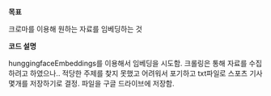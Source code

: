 **목표**

크로마를 이용해 원하는 자료를 임베딩하는 것

**코드 설명**

hunggingfaceEmbeddings를 이용해서 임베딩을 시도함. 크롤링은 통해 자료를 수집하려고 하였으나.. 적당한 주제를 찾지 못했고 어려워서 포기하고 txt파일로 스포츠 기사 몇개를 저장하기로 결정. 파일을 구글 드라이브에 저장함. 